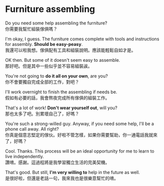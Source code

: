 # Furniture assembling

Do you need some help assembling the furniture?  
你需要我幫忙組裝傢俱嗎？

I'm okay, I guess. The furniture comes complete with tools and instructions for assembly. **Should be easy-peasy**.  
我還可以啦我想。傢俱配有工具和組裝說明。應該能輕鬆自如才是。

OK then. But some of it doesn't seem easy to assemble.  
那好吧。但是其中一些似乎並不容易組裝誒。

You're not going to **do it all on your own**, are you?  
你不會要獨自完成全部的工作，對吧？

I'll work overnight to finish the assembling if needs be.  
假如有必要的話，我會熬夜完成所有傢俱的組裝工作。

That's a lot of work! **Don't wear yourself out**, will you?  
那也太多了吧。別累壞自己了，好嗎？

You're such a strong-willed guy. Anyway, if you need some help, I'll be a phone call away. All right?  
你真是個意志堅定的傢伙。好啦不管怎樣，如果你需要幫助，你一通電話我就來了，好嗎？

Cool. Thanks. This process will be an ideal opportunity for me to learn to live independently.  
讚唷。感謝。這過程將是我學習獨立生活的完美契機。

That's good. But still, **I'm very willing to** help in the future as well.  
是很好啦，但還是老話一句，我來我也是很樂意幫忙的唷。

